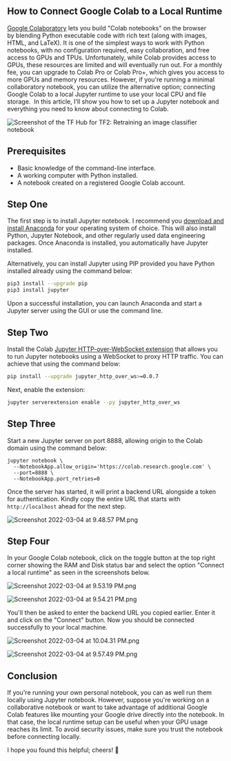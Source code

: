 ## How to Connect Google Colab to a Local Runtime

[Google Colaboratory](https://research.google.com/colaboratory) lets you build "Colab notebooks" on the browser by blending Python executable code with rich text (along with images, HTML, and LaTeX). It is one of the simplest ways to work with Python notebooks, with no configuration required, easy collaboration, and free access to GPUs and TPUs. Unfortunately, while Colab provides access to GPUs, these resources are limited and will eventually run out. For a monthly fee, you can upgrade to Colab Pro or Colab Pro+, which gives you access to more GPUs and memory resources. However, if you're running a minimal collaboratory notebook, you can utilize the alternative option; connecting Google Colab to a local Jupyter runtime to use your local CPU and file storage.  In this article, I'll show you how to set up a Jupyter notebook and everything you need to know about connecting to Colab.

![Screenshot of the TF Hub for TF2: Retraining an image classifier notebook](https://cdn.hashnode.com/res/hashnode/image/upload/v1646425263173/yJN81MlZt.png)

## Prerequisites

- Basic knowledge of the command-line interface.
- A working computer with Python installed.
- A notebook created on a registered Google Colab account.

## Step One

The first step is to install Jupyter notebook. I recommend you [download and install Anaconda](https://www.anaconda.com/download) for your operating system of choice. This will also install  Python, Jupyter Notebook, and other regularly used data engineering packages. Once Anaconda is installed, you automatically have Jupyter installed.

Alternatively, you can install Jupyter using PIP provided you have Python installed already using the command below:

```bash
pip3 install --upgrade pip
pip3 install jupyter
```

Upon a successful installation, you can launch Anaconda and start a Jupyter server using the GUI or use the command line.

## Step Two

Install the Colab [Jupyter HTTP-over-WebSocket extension](https://github.com/googlecolab/jupyter_http_over_ws) that allows you to run Jupyter notebooks using a WebSocket to proxy HTTP traffic. You can achieve that using the command below:

```bash
pip install --upgrade jupyter_http_over_ws>=0.0.7
```

Next, enable the extension:

```bash
jupyter serverextension enable --py jupyter_http_over_ws
```

## Step Three

Start a new Jupyter server on port 8888, allowing origin to the Colab domain using the command below:

```
jupyter notebook \
  --NotebookApp.allow_origin='https://colab.research.google.com' \
  --port=8888 \
  --NotebookApp.port_retries=0
```

Once the server has started, it will print a backend URL alongside a token for authentication. Kindly copy the entire URL that starts with `http://localhost` ahead for the next step.

![Screenshot 2022-03-04 at 9.48.57 PM.png](https://cdn.hashnode.com/res/hashnode/image/upload/v1646427011253/8qqF8u0yf.png)

## Step Four

In your Google Colab notebook, click on the toggle button at the top right corner showing the RAM and Disk status bar and select the option "Connect a local runtime" as seen in the screenshots below.

![Screenshot 2022-03-04 at 9.53.19 PM.png](https://cdn.hashnode.com/res/hashnode/image/upload/v1646427242729/KW6E7e2im.png)

![Screenshot 2022-03-04 at 9.54.21 PM.png](https://cdn.hashnode.com/res/hashnode/image/upload/v1646427296804/eiRB1Ul3b.png)

You'll then be asked to enter the backend URL you copied earlier. Enter it and click on the "Connect" button. Now you should be connected successfully to your local machine.

![Screenshot 2022-03-04 at 10.04.31 PM.png](https://cdn.hashnode.com/res/hashnode/image/upload/v1646427893409/E2SeikYOv.png)

![Screenshot 2022-03-04 at 9.57.49 PM.png](https://cdn.hashnode.com/res/hashnode/image/upload/v1646427507956/GwMEBGDm-.png)

## Conclusion

If you're running your own personal notebook, you can as well run them locally using Jupyter notebook. However, suppose you're working on a collaborative notebook or want to take advantage of additional Google Colab features like mounting your Google drive directly into the notebook. In that case, the local runtime setup can be useful when your GPU usage reaches its limit. To avoid security issues, make sure you trust the notebook before connecting locally.

I hope you found this helpful; cheers! 💙